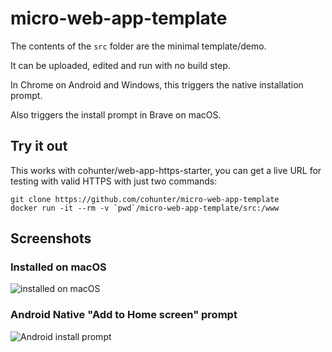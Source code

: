 # micro-web-app-template

The contents of the `src` folder are the minimal template/demo.

It can be uploaded, edited and run with no build step.

In Chrome on Android and Windows, this triggers the native installation prompt.

Also triggers the install prompt in Brave on macOS.

## Try it out

This works with cohunter/web-app-https-starter, you can get a live URL for testing with valid HTTPS with just two commands:

````
git clone https://github.com/cohunter/micro-web-app-template
docker run -it --rm -v `pwd`/micro-web-app-template/src:/www 
````

## Screenshots

### Installed on macOS
![installed on macOS](https://user-images.githubusercontent.com/35784270/115793075-5c067300-a380-11eb-883f-26d408576c0b.png)

### Android Native "Add to Home screen" prompt
![Android install prompt](https://user-images.githubusercontent.com/35784270/115793349-d3d49d80-a380-11eb-8fcc-b50f25ff8f11.png)
